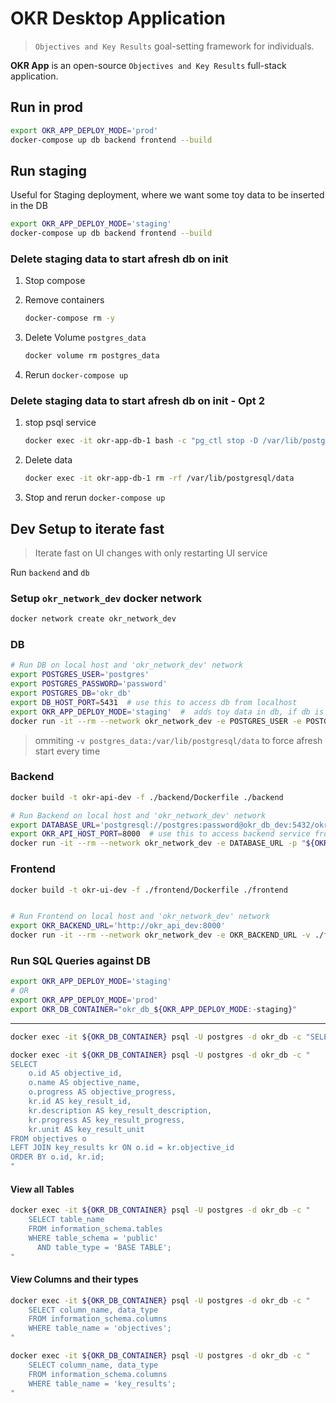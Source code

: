 # OKR Desktop Application

> `Objectives and Key Results` goal-setting framework for individuals.

**OKR App** is an open-source `Objectives and Key Results` full-stack application.


## Run in prod

```sh
export OKR_APP_DEPLOY_MODE='prod'
docker-compose up db backend frontend --build
```

## Run staging

Useful for Staging deployment, where we want some toy data to be inserted in the DB

```sh
export OKR_APP_DEPLOY_MODE='staging'
docker-compose up db backend frontend --build
```

### Delete staging data to start afresh db on init

1. Stop compose
2. Remove containers
    
    ```sh
    docker-compose rm -y
    ```

3. Delete Volume `postgres_data`

    ```sh
    docker volume rm postgres_data
    ```

4. Rerun `docker-compose up`

### Delete staging data to start afresh db on init - Opt 2

1. stop psql service

    ```sh
    docker exec -it okr-app-db-1 bash -c "pg_ctl stop -D /var/lib/postgresql/data"
    ```

2. Delete data

    ```sh
    docker exec -it okr-app-db-1 rm -rf /var/lib/postgresql/data
    ```

3. Stop and rerun `docker-compose up`


## Dev Setup to iterate fast

> Iterate fast on UI changes with only restarting UI service

Run `backend` and `db`

### Setup `okr_network_dev` docker network

```sh
docker network create okr_network_dev
```

### DB

```sh
# Run DB on local host and 'okr_network_dev' network
export POSTGRES_USER='postgres'
export POSTGRES_PASSWORD='password'
export POSTGRES_DB='okr_db'
export DB_HOST_PORT=5431  # use this to access db from localhost
export OKR_APP_DEPLOY_MODE='staging'  #  adds toy data in db, if db is empty
docker run -it --rm --network okr_network_dev -e POSTGRES_USER -e POSTGRES_PASSWORD -e POSTGRES_DB -e DB_HOST_PORT -v "./db/init_${OKR_APP_DEPLOY_MODE:-staging}.sql:/docker-entrypoint-initdb.d/init_db.sql" -v "./db/schema.sql:/db/schema.sql" -v "./db/data.sql:/db/data.sql" -p "${DB_HOST_PORT}:5432" --name okr_db_dev postgres:latest
```

> ommiting `-v postgres_data:/var/lib/postgresql/data` to force afresh start every time

### Backend
```sh
docker build -t okr-api-dev -f ./backend/Dockerfile ./backend

# Run Backend on local host and 'okr_network_dev' network
export DATABASE_URL='postgresql://postgres:password@okr_db_dev:5432/okr_db'
export OKR_API_HOST_PORT=8000  # use this to access backend service from localhost
docker run -it --rm --network okr_network_dev -e DATABASE_URL -p "${OKR_API_HOST_PORT}:8000" --name okr_api_dev okr-api-dev
```

### Frontend

```sh
docker build -t okr-ui-dev -f ./frontend/Dockerfile ./frontend


# Run Frontend on local host and 'okr_network_dev' network
export OKR_BACKEND_URL='http://okr_api_dev:8000'
docker run -it --rm --network okr_network_dev -e OKR_BACKEND_URL -v ./frontend/app.py:/app/app.py -v ./frontend/key_results_card.py:/app/key_results_card.py -v ./frontend/key_result_item.py:/app/key_result_item.py -v ./frontend/key_result_item_edit.py:/app/key_result_item_edit.py -v ./frontend/key_result_item_view.py:/app/key_result_item_view.py -v ./frontend/key_result_to_add_to_objective.py:/app/key_result_to_add_to_objective.py -v ./frontend/key_result_item_creation_ui.py:/app/key_result_item_creation_ui.py -v ./frontend/key_result_item_v2.py:/app/key_result_item_v2.py -v ./frontend/knowledge_base.py:/app/knowledge_base.py -p "8501:8501" -w /app --name okr_ui_dev okr-ui-dev
```

### Run SQL Queries against DB

```sh
export OKR_APP_DEPLOY_MODE='staging'
# OR
export OKR_APP_DEPLOY_MODE='prod'
export OKR_DB_CONTAINER="okr_db_${OKR_APP_DEPLOY_MODE:-staging}"
```

---

```sh
docker exec -it ${OKR_DB_CONTAINER} psql -U postgres -d okr_db -c "SELECT progress FROM objectives WHERE id = 1; SELECT progress FROM key_results WHERE id = 1;"
```

```sh
docker exec -it ${OKR_DB_CONTAINER} psql -U postgres -d okr_db -c "
SELECT 
    o.id AS objective_id, 
    o.name AS objective_name, 
    o.progress AS objective_progress, 
    kr.id AS key_result_id, 
    kr.description AS key_result_description,
    kr.progress AS key_result_progress,
    kr.unit AS key_result_unit
FROM objectives o 
LEFT JOIN key_results kr ON o.id = kr.objective_id 
ORDER BY o.id, kr.id;
"
```

#### View all Tables

```sh
docker exec -it ${OKR_DB_CONTAINER} psql -U postgres -d okr_db -c "
    SELECT table_name
    FROM information_schema.tables
    WHERE table_schema = 'public'
      AND table_type = 'BASE TABLE';
"
```

#### View Columns and their types

```sh
docker exec -it ${OKR_DB_CONTAINER} psql -U postgres -d okr_db -c "
    SELECT column_name, data_type
    FROM information_schema.columns
    WHERE table_name = 'objectives';
"

docker exec -it ${OKR_DB_CONTAINER} psql -U postgres -d okr_db -c "
    SELECT column_name, data_type
    FROM information_schema.columns
    WHERE table_name = 'key_results';
"
```
